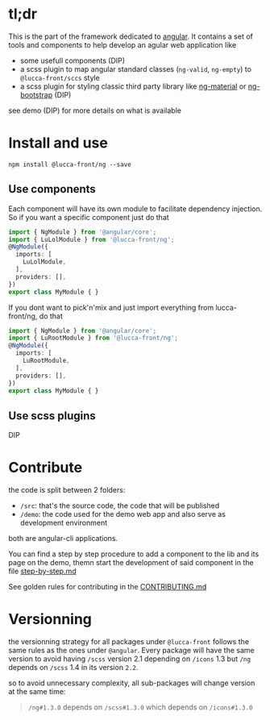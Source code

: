 # tl;dr

This is the part of the framework dedicated to [angular](https://angular.io/). It contains a set of tools and components to help develop an agular web application like

 - some usefull components (DIP)
 - a scss plugin to map angular standard classes (`ng-valid`, `ng-empty`) to `@lucca-front/sccs` style
 - a scss plugin for styling classic third party library like [ng-material](https://material.angular.io/components) or [ng-bootstrap](https://ng-bootstrap.github.io) (DIP)

see demo (DIP) for more details on what is available

# Install and use

```
npm install @lucca-front/ng --save
```

## Use components

Each component will have its own module to facilitate dependency injection. So if you want a specific component just do that

```ts
import { NgModule } from '@angular/core';
import { LuLolModule } from '@lucca-front/ng';
@NgModule({
  imports: [
    LuLolModule,
  ],
  providers: [],
})
export class MyModule { }
```

If you dont want to pick'n'mix and just import everything from lucca-front/ng, do that

```ts
import { NgModule } from '@angular/core';
import { LuRootModule } from '@lucca-front/ng';
@NgModule({
  imports: [
    LuRootModule,
  ],
  providers: [],
})
export class MyModule { }
```

## Use scss plugins

DIP

# Contribute

the code is split between 2 folders:

 - `/src`: that's the source code, the code that will be published
 - `/demo`: the code used for the demo web app and also serve as development environment

both are angular-cli applications.

You can find a step by step procedure to add a component to the lib and its page on the demo, themn start the development of said component in the file [step-by-step.md](https://github.com/LuccaSA/lucca-front/blob/master/packages/ng/step-by-step.md)

See golden rules for contributing in the [CONTRIBUTING.md](https://github.com/LuccaSA/lucca-front/blob/master/packages/ng/CONTRIBUTING.md)

# Versionning

the versionning strategy for all packages under `@lucca-front` follows the same rules as the ones under `@angular`. Every package will have the same version to avoid having `/scss` version 2.1 depending on `/icons` 1.3 but `/ng` depends on `/scss` 1.4 in its version `2.2`.

so to avoid unnecessary complexity, all sub-packages will change version at the same time: 

> `/ng#1.3.0` depends on `/scss#1.3.0` which depends on `/icons#1.3.0`